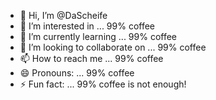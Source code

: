- 👋 Hi, I’m @DaScheife
- 👀 I’m interested in ... 99% coffee
- 🌱 I’m currently learning ... 99% coffee
- 💞️ I’m looking to collaborate on ... 99% coffee
- 📫 How to reach me ... 99% coffee
- 😄 Pronouns: ... 99% coffee
- ⚡ Fun fact: ... 99% coffee is not enough!

<!---
DaScheife/DaScheife is a ✨ special ✨ repository because its `README.md` (this file) appears on your GitHub profile.
You can click the Preview link to take a look at your changes.
--->
